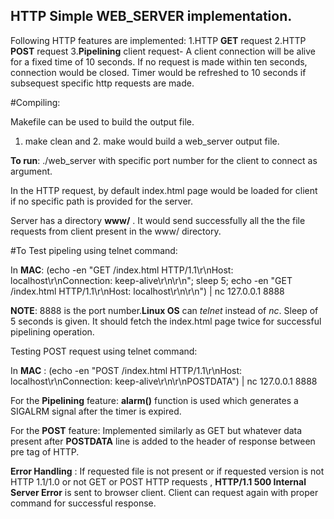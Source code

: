 ## HTTP Simple **WEB_SERVER** implementation.

Following HTTP features are implemented:
1.HTTP **GET** request
2.HTTP **POST** request
3.**Pipelining** client request- A client connection will be alive for a fixed time of 10 seconds. If no request is made within ten seconds,
connection would be closed. Timer would be refreshed to 10 seconds if subsequest specific http requests are made.

#Compiling:

Makefile can be used to build the output file.

1. make clean and 2. make would build a web_server output file.

**To run**: ./web_server with specific port number for the client to connect as argument.

In the HTTP request, by default index.html page would be loaded for client if no specific path is provided for the server.

Server has a directory **www/** . It would send successfully all the the file requests from client present in the www/ directory.

#To Test pipeling using telnet command:


In **MAC**: (echo -en "GET /index.html HTTP/1.1\r\nHost: localhost\r\nConnection: keep-alive\r\n\r\n"; sleep 5; echo -en "GET /index.html HTTP/1.1\r\nHost: localhost\r\n\r\n") | nc 127.0.0.1 8888


**NOTE**: 8888 is the port number.**Linux OS** can *telnet* instead of *nc*. Sleep of 5 seconds is given. It should fetch the index.html page twice for successful pipelining operation.

Testing POST request using telnet command:

In **MAC** : (echo -en "POST /index.html HTTP/1.1\r\nHost: localhost\r\nConnection: keep-alive\r\n\r\nPOSTDATA") | nc 127.0.0.1 8888

For the **Pipelining** feature: **alarm()** function is used which generates a SIGALRM signal after the timer is expired.

For the **POST** feature: Implemented similarly as GET but whatever data present after **POSTDATA** line is added to the header of response between pre tag of HTTP.

**Error Handling** : If requested file is not present or if requested version is not HTTP 1.1/1.0 or not GET or POST HTTP requests , **HTTP/1.1 500 Internal Server Error** is sent to browser client. Client can request again with proper command for successful response.  


